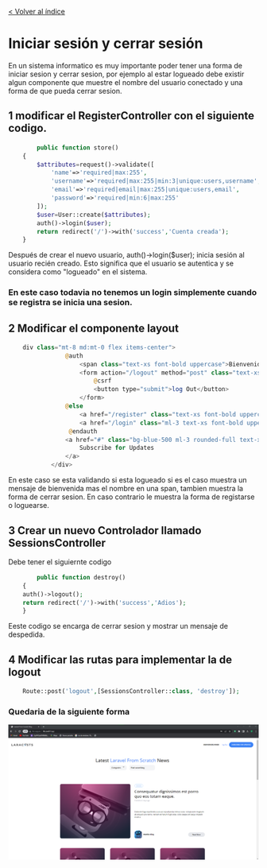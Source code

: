 [< Volver al índice](/docs/README.md)

# Iniciar sesión y cerrar sesión

En un sistema informatico es muy importante poder tener una forma de iniciar sesion y cerrar sesion, por ejemplo al estar logueado debe existir algun componente que muestre el nombre del usuario conectado y una forma de que pueda cerrar sesion.

## 1  modificar el RegisterController con el siguiente codigo.
```php
        public function store()
    {
        $attributes=request()->validate([
            'name'=>'required|max:255',
            'username'=>'required|max:255|min:3|unique:users,username',
            'email'=>'required|email|max:255|unique:users,email',
            'password'=>'required|min:6|max:255'
        ]);
        $user=User::create($attributes); 
        auth()->login($user);
        return redirect('/')->with('success','Cuenta creada');
    }
```
Después de crear el nuevo usuario, auth()->login($user); inicia sesión al usuario recién creado. Esto significa que el usuario se autentica y se considera como "logueado" en el sistema.

### En este caso todavia no tenemos un login simplemente cuando se registra se inicia una sesion.

## 2 Modificar el componente layout

```php
    div class="mt-8 md:mt-0 flex items-center">
                @auth
                    <span class="text-xs font-bold uppercase">Bienvenido,{{auth()->user()->name}} </span>
                    <form action="/logout" method="post" class="text-xs font-semibold text-blue-500 ml-6">
                        @csrf
                        <button type="submit">log Out</button>
                    </form>
                @else
                    <a href="/register" class="text-xs font-bold uppercase">Register</a>
                    <a href="/login" class="ml-3 text-xs font-bold uppercase">Log In</a>
                 @endauth
                <a href="#" class="bg-blue-500 ml-3 rounded-full text-xs font-semibold text-white uppercase py-3 px-5">
                    Subscribe for Updates
                </a>
            </div>
```
En este caso se esta validando si esta logueado si es el caso muestra un mensaje de bienvenida mas el nombre en una span, tambien muestra la forma de cerrar sesion. En caso contrario le muestra la forma de registarse o loguearse.

## 3 Crear un nuevo Controlador llamado SessionsController
Debe tener el siguiernte codigo 
```php
        public function destroy()
    {
    auth()->logout();
    return redirect('/')->with('success','Adios');
    }
```
Eeste codigo se encarga de cerrar sesion y mostrar un mensaje de despedida.

## 4 Modificar las rutas para implementar la de logout

```php
    Route::post('logout',[SessionsController::class, 'destroy']);
```
### Quedaria de la siguiente forma
![img](img/web.login.png)